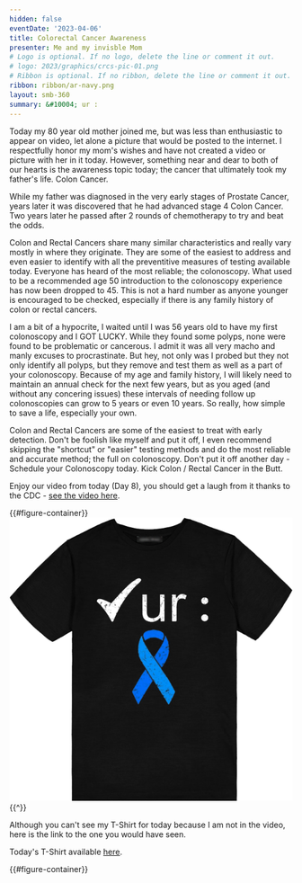 ```yaml
---
hidden: false
eventDate: '2023-04-06'
title: Colorectal Cancer Awareness
presenter: Me and my invisble Mom
# Logo is optional. If no logo, delete the line or comment it out.
# logo: 2023/graphics/crcs-pic-01.png
# Ribbon is optional. If no ribbon, delete the line or comment it out.
ribbon: ribbon/ar-navy.png
layout: smb-360
summary: &#10004; ur :
---
```


Today my 80 year old mother joined me, but was less than enthusiastic to appear on video, let alone a picture that would be posted to the internet.  I respectfully honor my mom's wishes and have not created a video or picture with her in it today.  However, something near and dear to both of our hearts is the awareness topic today; the cancer that ultimately took my father's life.  Colon Cancer.

While my father was diagnosed in the very early stages of Prostate Cancer, years later it was discovered that he had advanced stage 4 Colon Cancer.  Two years later he passed after 2 rounds of chemotherapy to try and beat the odds.

Colon and Rectal Cancers share many similar characteristics and really vary mostly in where they originate. They are some of the easiest to address and even easier to identify with all the preventitive measures of testing available today.  Everyone has heard of the most reliable; the colonoscopy.  What used to be a recommended age 50 introduction to the colonoscopy experience has now been dropped to 45. This is not a hard number as anyone younger is encouraged to be checked, especially if there is any family history of colon or rectal cancers.

I am a bit of a hypocrite, I waited until I was 56 years old to have my first colonoscopy and I GOT LUCKY.  While they found some polyps, none were found to be problematic or cancerous.  I admit it was all very macho and manly excuses to procrastinate. But hey, not only was I probed but they not only identify all polyps, but they remove and test them as well as a part of your colonoscopy.  Because of my age and family history, I will likely need to maintain an annual check for the next few years, but as you aged (and without any concering issues) these intervals of needing follow up colonoscopies can grow to 5 years or even 10 years.  So really, how simple to save a life, especially your own.

Colon and Rectal Cancers are some of the easiest to treat with early detection.  Don't be foolish like myself and put it off, I even recommend skipping the "shortcut" or "easier" testing methods and do the most reliable and accurate method; the full on colonoscopy.  Don't put it off another day - Schedule your Colonoscopy today. Kick Colon / Rectal Cancer in the Butt.

Enjoy our video from today (Day 8), you should get a laugh from it thanks to the CDC - <a href="https://www.facebook.com/brianscoutmasterbucky.reiners/videos/587653896644252">see the video here</a>.

{{#figure-container}}
<img src="graphics/day-08-t.png" class="Maw(100%)">
{{^}}

Although you can't see my T-Shirt for today because I am not in the video, here is the link to the one you would have seen.

Today's T-Shirt available <a href="https://www.teepublic.com/t-shirt/20292792-check-your-colon-cancer-awareness-costume-survivor?feed_sku=20292792D1V&feed_country=US&utm_source=google&utm_medium=shopping&utm_campaign=%5BG%5D+%5BG.NAM%5D+%5BL.ENG%5D+%5BGEN%5D+%5BC.TShirts%5D+%5BPLF%5D&utm_id=notset&utm_content=cancer+awareness&ar_clx=yes&ar_channel=google&ar_campaign=71700000088748521&ar_adgroup=58700007503484722&ar_ad=PRODUCT_GROUP&ar_strategy=search&utm_source=google&utm_medium=cpc&utm_campaign=%5BG%5D+%5BG.USA%5D+%5BL.ENG%5D+%5BGEN%5D+%5BC.TShirts%5D+%5BSSC%5D&gclid=Cj0KCQjwuLShBhC_ARIsAFod4fJeqr4mXC9EUBVgZgV4eyqis4YQ51Zsa9TCcfdNJlQmECWnamy6h28aAp-uEALw_wcB&gclsrc=aw.ds">here</a>.

{{#figure-container}}


